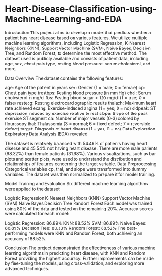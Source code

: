 # Heart-Disease-Classification-using-Machine-Learning-and-EDA
Introduction
This project aims to develop a model that predicts whether a patient has heart disease based on various features. We utilize multiple machine learning algorithms, including Logistic Regression, K-Nearest Neighbors (KNN), Support Vector Machine (SVM), Naive Bayes, Decision Tree, and Random Forest, to determine the most effective method. The dataset used is publicly available and consists of patient data, including age, sex, chest pain type, resting blood pressure, serum cholesterol, and more.

Data Overview
The dataset contains the following features:

age: Age of the patient in years
sex: Gender (1 = male; 0 = female)
cp: Chest pain type
trestbps: Resting blood pressure (in mm Hg)
chol: Serum cholesterol in mg/dl
fbs: Fasting blood sugar > 120 mg/dl (1 = true; 0 = false)
restecg: Resting electrocardiographic results
thalach: Maximum heart rate achieved
exang: Exercise-induced angina (1 = yes; 0 = no)
oldpeak: ST depression induced by exercise relative to rest
slope: Slope of the peak exercise ST segment
ca: Number of major vessels (0-3) colored by flourosopy
thal: Thalassemia (3 = normal; 6 = fixed defect; 7 = reversible defect)
target: Diagnosis of heart disease (1 = yes, 0 = no)
Data Exploration
Exploratory Data Analysis (EDA) revealed:

The dataset is relatively balanced with 54.46% of patients having heart disease and 45.54% not having heart disease.
There are more male patients (68.32%) than female patients (31.68%).
Various visualizations, such as bar plots and scatter plots, were used to understand the distribution and relationships of features concerning the target variable.
Data Preprocessing
Categorical variables cp, thal, and slope were transformed into dummy variables. The dataset was then normalized to prepare it for model training.

Model Training and Evaluation
Six different machine learning algorithms were applied to the dataset:

Logistic Regression
K-Nearest Neighbors (KNN)
Support Vector Machine (SVM)
Naive Bayes
Decision Tree
Random Forest
Each model was trained using 80% of the data and tested on the remaining 20%. Accuracy scores were calculated for each model:

Logistic Regression: 86.89%
KNN: 88.52%
SVM: 86.89%
Naive Bayes: 86.89%
Decision Tree: 80.33%
Random Forest: 88.52%
The best-performing models were KNN and Random Forest, both achieving an accuracy of 88.52%.

Conclusion
The project demonstrated the effectiveness of various machine learning algorithms in predicting heart disease, with KNN and Random Forest providing the highest accuracy. Further improvements can be made by fine-tuning the models, using cross-validation, and exploring more advanced techniques.







